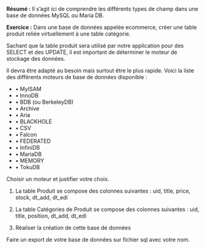 

**Résumé :**
Il s’agit ici de comprendre les différents types de champ dans une base de données MySQL ou
Maria DB.

**Exercice :**
Dans une base de données appelée ecommerce, créer une table produit reliée virtuellement à
une table catégorie. 

Sachant que la table produit sera utilisé par notre application pour des
SELECT et des UPDATE, il est important de déterminer le moteur de stockage des données.

Il devra être adapté au besoin mais surtout être le plus rapide.
Voici la liste des différents moteurs de base de données disponible :

- • MyISAM
- • InnoDB
- • BDB (ou BerkeleyDB)
- • Archive
- • Aria
- • BLACKHOLE
- • CSV
- • Falcon
- • FEDERATED
- • InfiniDB
- • MariaDB
- • MEMORY
- • TokuDB

Choisir un moteur et justifier votre choix.

1) La table Produit se compose des colonnes suivantes :
uid, title, price, stock, dt_add, dt_edi

2) La table Catégories de Produit se compose des colonnes suivantes :
uid, title, position, dt_add, dt_edi

3) Réaliser la création de cette base de données

Faire un export de votre base de données sur fichier sql avec votre nom.
